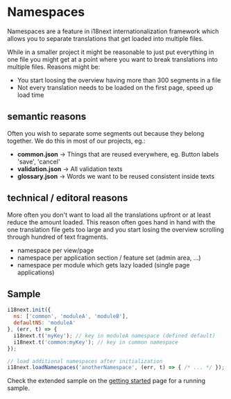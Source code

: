 # Namespaces

Namespaces are a feature in i18next internationalization framework which allows you to separate translations that get loaded into multiple files.

While in a smaller project it might be reasonable to just put everything in one file you might get at a point where you want to break translations into multiple files. Reasons might be:

* You start loosing the overview having more than 300 segments in a file
* Not every translation needs to be loaded on the first page, speed up load time

## semantic reasons

Often you wish to separate some segments out because they belong together. We do this in most of our projects, eg.:

* **common.json** -&gt; Things that are reused everywhere, eg. Button labels 'save', 'cancel'
* **validation.json** -&gt; All validation texts
* **glossary.json** -&gt; Words we want to be reused consistent inside texts

## technical / editoral reasons

More often you don't want to load all the translations upfront or at least reduce the amount loaded. This reason often goes hand in hand with the one translation file gets too large and you start losing the overview scrolling through hundred of text fragments.

* namespace per view/page
* namespace per application section / feature set \(admin area, ...\)
* namespace per module which gets lazy loaded \(single page applications\)

## Sample

```javascript
i18next.init({
  ns: ['common', 'moduleA', 'moduleB'],
  defaultNS: 'moduleA'
}, (err, t) => {
  i18next.t('myKey'); // key in moduleA namespace (defined default)
  i18next.t('common:myKey'); // key in common namespace
});

// load additional namespaces after initialization
i18next.loadNamespaces('anotherNamespace', (err, t) => { /* ... */ });
```

Check the extended sample on the [getting started](../overview/getting-started.md) page for a running sample.

